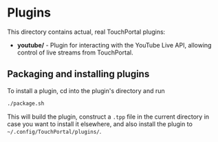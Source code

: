 # Plugins

This directory contains actual, real TouchPortal plugins:

- **youtube/** - Plugin for interacting with the YouTube Live API,
  allowing control of live streams from TouchPortal.

## Packaging and installing plugins

To install a plugin, cd into the plugin's directory and run

```bash
./package.sh
```

This will build the plugin, construct a `.tpp` file in the current
directory in case you want to install it elsewhere, and also install the
plugin to `~/.config/TouchPortal/plugins/`.
